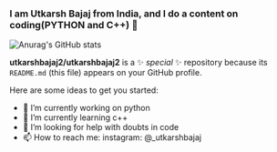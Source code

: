 ### I am Utkarsh Bajaj from India, and I do a content on coding(PYTHON and C++) 👋
![Anurag's GitHub stats](https://github-readme-stats.vercel.app/api?username=utkarshbajaj&theme=dark&show_icons=true)


**utkarshbajaj2/utkarshbajaj2** is a ✨ _special_ ✨ repository because its `README.md` (this file) appears on your GitHub profile.

Here are some ideas to get you started:

- 🔭 I’m currently working on python
- 🌱 I’m currently learning c++ 
- 🤔 I’m looking for help with doubts in code
- 📫 How to reach me: instagram: @_utkarshbajaj

